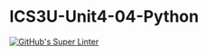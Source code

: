 # ICS3U-Unit4-04-Python

[![GitHub's Super Linter](https://github.com/Joshua-Yeung-2/ICS3U-Unit4-04-Python/workflows/GitHub's%20Super%20Linter/badge.svg)](https://github.com/Joshua-Yeung-2/ICS3U-Unit4-04-Python/actions)
